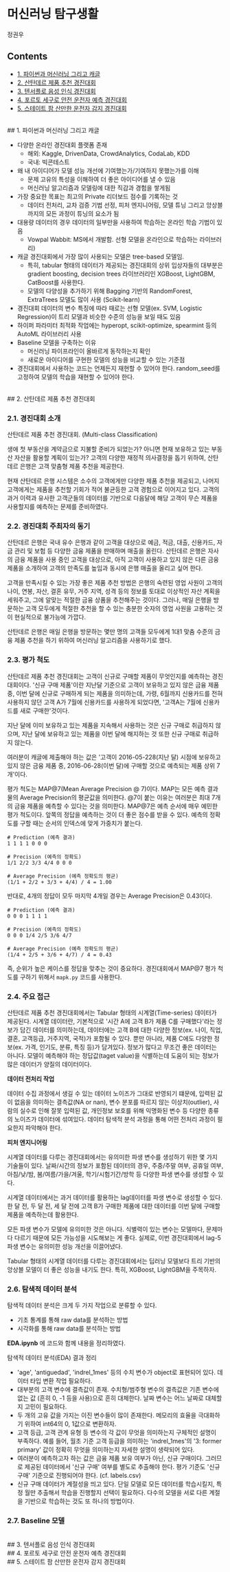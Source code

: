 # 머신러닝 탐구생활

정권우

## Contents

* [1. 파이썬과 머신러닝 그리고 캐글](#1.)
* [2. 산탄데르 제품 추천 경진대회](#2.)
* [3. 텐서플로 음성 인식 경진대회](#3.)
* [4. 포르토 세구로 안전 운전자 예측 경진대회](#4.)
* [5. 스테이트 팜 산만한 운전자 감지 경진대회](#5.)



<br>
<div id='1.'/>
## 1. 파이썬과 머신러닝 그리고 캐글

* 다양한 온라인 경진대회 플랫폼 존재 
   * 해외: Kaggle, DrivenData, CrowdAnalytics, CodaLab, KDD
   * 국내: 빅콘테스트
* 왜 내 아이디어가 모델 성능 개선에 기여했는가/기여하지 못했는가를 이해
   * 문제 고유의 특성을 이해하여 더 좋은 아이디어를 낼 수 있음
   * 머신러닝 알고리즘과 모델링에 대한 직감과 경험을 쌓게됨
* 가장 중요한 목표는 최고의 Private 리더보드 점수를 기록하는 것
   * 데이터 전처리, 교차 검증 기법 선정, 피처 엔지니어링, 모델 튜닝 그리고 앙상블까지의 모든 과정이 튜닝의 요소가 됨
* 대용량 데이터의 경우 데이터의 일부만을 사용하여 학습하는 온라인 학습 기법이 있음
   * Vowpal Wabbit: MS에서 개발함. 선형 모델을 온라인으로 학습하는 라이브러리)
* 캐글 경진대회에서 가장 많이 사용되는 모델은 tree-based 모델임. 
   * 특히, tabular 형태의 데이터가 제공되는 경진대회의 상위 입상자들의 대부분은 gradient boosting, decision trees 라이브러리인 XGBoost, LightGBM, CatBoost를 사용한다.
   * 모델의 다양성을 추가하기 위해 Bagging 기반의 RandomForest, ExtraTrees 모델도 많이 사용 (Scikit-learn)
* 경진대회 데이터의 변수 특징에 따라 때로는 선형 모델(ex. SVM, Logistic Regression)이 트리 모델과 비슷한 수준의 성능을 보일 때도 있음
* 하이퍼 파라미터 최적화 작업에는 hyperopt, scikit-optimize, spearmint 등의 AutoML 라이브러리 사용
* Baseline 모델을 구축하는 이유
   * 머신러닝 파이프라인이 올바르게 동작하는지 확인
   * 새로운 아이디어를 구현한 모델의 성능을 비교할 수 있는 기준점
* 경진대회에서 사용하는 코드는 언제든지 재현할 수 있어야 한다. random_seed를 고정하여 모델의 학습을 재현할 수 있어야 한다.


<br>
<div id='2.'/>
## 2. 산탄데르 제품 추천 경진대회

### 2.1. 경진대회 소개

산탄데르 제품 추천 경진대회. (Multi-class Classification)

생애 첫 부동산을 계약금으로 지불할 준비가 되었는가? 아니면 현재 보유하고 있는 부동산 자산을 활용할 계획이 있는가? 고객의 다양한 재정적 의사결정을 돕기 위하여, 산탄데르 은행은 고객 맞춤형 제품 추천을 제공한다.

현재 산탄데르 은행 시스템은 소수의 고객에게만 다양한 제품 추천을 제공되고, 나머지 고객에게는 제품을 추천할 기회가 적어 불균등한 고객 경험으로 이어지고 있다. 고객의 과거 이력과 유사한 고객군들의 데이터를 기반으로 다음달에 해당 고객이 무슨 제품을 사용할지를 예측하는 문제를 준비하였다.

### 2.2. 경진대회 주최자의 동기

산탄데르 은행은 국내 유수 은행과 같이 고객을 대상으로 예금, 적금, 대출, 신용카드, 자금 관리 및 보험 등 다양한 금융 제품을 판매하며 매출을 올린다. 산탄데르 은행은 자사의 금융 제품을 사용 중인 고객을 대상으로, 아직 고객이 사용하고 있지 않은 다른 금융 제품을 소개하여 고객의 만족도를 높임과 동시에 은행 매출을 올리고 싶어 한다.

고객을 만족시킬 수 있는 가장 좋은 제품 추천 방법은 은행의 숙련된 영업 사원이 고객의 나이, 연봉, 자산, 결혼 유무, 거주 지역, 성격 등의 정보를 토대로 이상적인 자산 계획을 세워주고, 그에 알맞는 적절한 금융 상품을 추천해주는 것이다. 그러나, 매일 은행을 방문하는 고객 모두에게 적절한 추천을 할 수 있는 충분한 숫자의 영업 사원을 고용하는 것이 현실적으로 불가능에 가깝다.

산탄데르 은행은 매일 은행을 방문하는 몇만 명의 고객들 모두에게 1대1 맞춤 수준의 금융 제품 추천을 하기 위하여 머신러닝 알고리즘을 사용하기로 했다.

### 2.3. 평가 척도

산탄데르 제품 추천 경진대회는 고객이 신규로 구매할 제품이 무엇인지를 예측하는 경진대회이다. '신규 구매 제품'이란 지난달 기준으로 고객이 보유하고 있지 않은 금융 제품 중, 이번 달에 신규로 구매하게 되는 제품을 의미하는데, 가령, 6월까지 신용카드를 전혀 사용하지 않던 고객 A가 7월에 신용카드를 사용하게 되었다면, '고객A는 7월에 신용카드를 새로 구매한'것이다.

지난 달에 이미 보유하고 있는 제품을 지속해서 사용하는 것은 신규 구매로 취급하지 않으며, 지난 달에 보유하고 있는 제품을 이번 달에 해지하는 것 또한 신규 구매로 취급하지 않는다.

여러분이 캐글에 제출해야 하는 값은 '고객이 2016-05-228(지난 달) 시점에 보유하고 있지 않은 금융 제품 중, 2016-06-28(이번 달)에 구매할 것으로 예측되는 제품 상위 7개'이다.

평가 척도는 MAP@7(Mean Average Precision @ 7)이다. MAP는 모든 예측 결과물의 Average Precision의 평균값을 의미한다. @7이 붙는 이유는 여러분은 최대 7개의 금융 제품을 예측할 수 있다는 것을 의미한다. MAP@7은 예측 순서에 매우 예민한 평가 척도이다. 앞쪽의 정답을 예측하는 것이 더 좋은 점수를 받을 수 있다. 예측의 정확도를 구할 때는 순서의 인덱스에 맞게 가중치가 붙는다.

```
# Prediction (예측 결과)
1 1 1 1 0 0 0 

# Precision (예측의 정확도)
1/1 2/2 3/3 4/4 0 0 0

# Average Precision (예측 정확도의 평균)
(1/1 + 2/2 + 3/3 + 4/4) / 4 = 1.00
```

반대로, 4개의 정답이 모두 마지막 4개일 경우는 Average Precision은 0.43이다. 

```
# Prediction (예측 결과)
0 0 0 1 1 1 1 

# Precision (예측의 정확도)
0 0 0 1/4 2/5 3/6 4/7

# Average Precision (예측 정확도의 평균)
(1/4 + 2/5 + 3/6 + 4/7) / 4 = 0.43
```

즉, 순위가 높은 케이스를 정답을 맞추는 것이 중요하다. 경진대회에서 MAP@7 평가 척도를 구하기 위해서 `mapk.py` 코드를 사용한다.

### 2.4. 주요 접근

산탄데르 제품 추천 경진대회에서는 Tabular 형태의 시계열(Time-series) 데이터가 제공된다. 시계열 데이터란, 기본적으로 '시간 A에 고객 B가 제품 C를 구매했다'라는 정보가 담긴 데이터를 의미하는데, 데이터에는 고객 B에 대한 다양한 정보(ex. 나이, 직업, 결혼, 고객등급, 거주지역, 국적)가 포함될 수 있다. 뿐만 아니라, 제품 C에도 다양한 정보(ex. 가격, 인기도, 분류, 특징 등)가 담겨있다. 정보가 많다고 무조건 좋은 데이터는 아니다. 모델이 예측해야 하는 정답값(taget value)을 식별하는데 도움이 되는 정보가 많은 데이터가 양질의 데이터이다.

**데이터 전처리 작업**

데이터 수집 과정에서 생길 수 있는 데이터 노이즈가 그대로 반영되기 떄문에, 입력된 값이 없음을 의미하는 결측값(NA or nan), 변수 분포를 따르지 않는 이상치(outlier), 사람의 실수로 인해 잘못 입력된 값, 개인정보 보호를 위해 익명화된 변수 등 다양한 종류의 노이즈가 데이터에 섞여있다. 데이터 탐색적 분석 과정을 통해 어떤 전처리 과정이 필요한지 파악해야 한다.

**피처 엔지니어링**

시계열 데이터를 다루는 경진대회에서는 유의미한 파생 변수를 생성하기 위한 몇 가지 기술들이 있다. 날짜/시간의 정보가 포함된 데이터의 경우, 주중/주말 여부, 공휴일 여부, 아침/낮/밤, 봄/여름/가을/겨울, 학기/시험기간/방학 등 다양한 파생 변수를 생성할 수 있다.

시계열 데이터에서는 과거 데이터를 활용하는 lag데이터를 파생 변수로 생성할 수 있다. 한 달 전, 두 달 전, 세 달 전에 고객 B가 구매한 제품에 대한 데이터를 이번 달에 구매할 제품을 예측하는데 활용한다. 

모든 파생 변수가 모델에 유의미한 것은 아니다. 식별력이 있는 변수는 모델마다, 문제마다 다르기 때문에 모든 가능성을 시도해보는 게 좋다. 실제로, 이번 경진대회에서 lag-5 파생 변수는 유의미한 성능 개선을 이끌어냈다.

Tabular 형태의 시계열 데이터를 다루는 경진대회에서는 딥러닝 모델보다 트리 기반의 앙상블 모델이 더 좋은 성능을 내기도 한다. 특히, XGBoost, LightGBM을 주목하자.

### 2.6. 탐색적 데이터 분석

탐색적 데이터 분석은 크게 두 가지 작업으로 분류할 수 있다. 
* 기초 통계를 통해 raw data를 분석하는 방법
* 시각화를 통해 raw data를 분석하는 방법

**EDA.ipynb** 에 코드와 함께 내용을 정리하였다.

탐색적 데이터 분석(EDA) 결과 정리

* 'age', 'antiguedad', 'indrel_1mes' 등의 수치 변수가 object로 표현되어 있다. 데이터 타입 변환 작업 필요하다.
* 대부분의 고객 변수에 결측값이 존재. 수치형/범주형 변수의 결측값은 기존 변수에 없는 값 (흔히 0, -1 등을 사용)으로 흔히 대체한다. 날짜 변수는 어느 날짜로 대체할지 고민이 필요하다.
* 두 개의 고유 값을 가지는 이진 변수들이 많이 존재한다. 메모리의 효율을 극대화하기 위하여 int64의 0, 1값으로 변환하자.
* 고객 등급, 고객 관계 유형 등 변수의 각 값이 무엇을 의미하는지 구체적인 설명이 부족하다. 예를 들어, 월초 기준 고객 등급을 의미하는 'indrel_1mes'의 '3: former primary' 값이 정확히 무엇을 의미하는지 자세한 설명이 생략되어 있다.
* 여러분이 예측하고자 하는 값은 금융 제품 보유 여부가 아닌, 신규 구매이다. 그러므로 제공된 데이터에서 '신규 구매' 여부를 별도로 추출해야 한다. 평가 기준도 '신규 구매' 기준으로 진행되어야 한다. (cf. labels.csv)
* 신규 구매 데이터가 계절성을 띄고 있다. 단일 모델로 모든 데이터를 학습시킬지, 특정 월만 추출해서 학습을 진행할지 선택이 필요하다. 다수의 모델을 서로 다른 계절을 기반으로 학습하는 것도 또 하나의 방법이다.

### 2.7. Baseline 모델














<br>
<div id='3.'/>
## 3. 텐서플로 음성 인식 경진대회




<br>
<div id='4.'/>
## 4. 포르토 세구로 안전 운전자 예측 경진대회




<br>
<div id='5.'/>
## 5. 스테이트 팜 산만한 운전자 감지 경진대회










